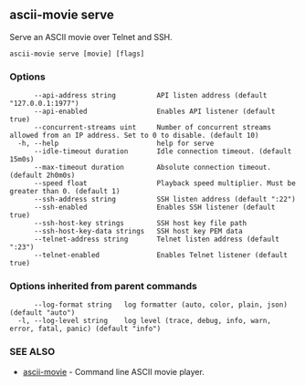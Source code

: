 ## ascii-movie serve

Serve an ASCII movie over Telnet and SSH.

```
ascii-movie serve [movie] [flags]
```

### Options

```
      --api-address string          API listen address (default "127.0.0.1:1977")
      --api-enabled                 Enables API listener (default true)
      --concurrent-streams uint     Number of concurrent streams allowed from an IP address. Set to 0 to disable. (default 10)
  -h, --help                        help for serve
      --idle-timeout duration       Idle connection timeout. (default 15m0s)
      --max-timeout duration        Absolute connection timeout. (default 2h0m0s)
      --speed float                 Playback speed multiplier. Must be greater than 0. (default 1)
      --ssh-address string          SSH listen address (default ":22")
      --ssh-enabled                 Enables SSH listener (default true)
      --ssh-host-key strings        SSH host key file path
      --ssh-host-key-data strings   SSH host key PEM data
      --telnet-address string       Telnet listen address (default ":23")
      --telnet-enabled              Enables Telnet listener (default true)
```

### Options inherited from parent commands

```
      --log-format string   log formatter (auto, color, plain, json) (default "auto")
  -l, --log-level string    log level (trace, debug, info, warn, error, fatal, panic) (default "info")
```

### SEE ALSO

* [ascii-movie](ascii-movie.md)	 - Command line ASCII movie player.

